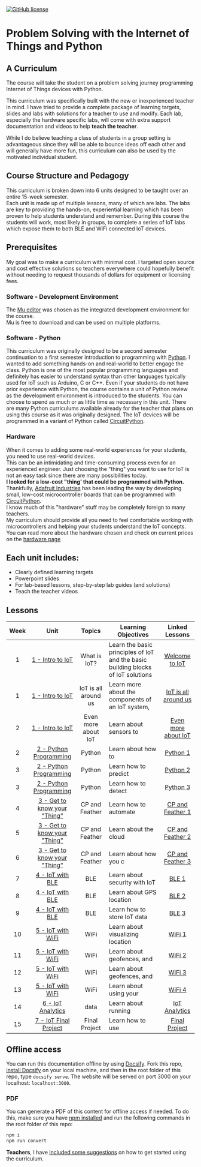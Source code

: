 
<!-- license image not correct......... -->
<!-- Readme intro file for IoT curriculum -->


[![GitHub license](https://img.shields.io/github/license/dburhanna/test)](LICENSE)


# Problem Solving with the Internet of Things and Python

## A Curriculum

The course will take the student on a problem solving journey programming Internet of Things devices with Python.  

This curriculum was specifically built with the new or inexperienced teacher in mind.  I have tried to provide a 
complete package of learning targets, slides and labs with solutions
for a teacher to use and modify.  Each lab, especially the hardware specific labs, will come with extra 
support documentation and videos to help **teach the teacher**.  

While I do believe teaching a class of students in a group setting is advantageous since they will be able to bounce 
ideas off each other and will generally have more fun, this curriculum can also be used by the motivated individual 
student.

## Course Structure and Pedagogy

This curriculum is broken down into 6 units designed to be taught over an entire 15-week semester.  
Each unit is made up of multiple lessons, many of which are labs. The labs are key to providing the hands-on, 
experiential learning which has been proven to help students understand and remember. During this course the students 
will work, most likely in groups, to complete a series of IoT labs which expose them to both BLE and WiFi connected
IoT devices.  

## Prerequisites 
My goal was to make a curriculum with minimal cost. I targeted open source and cost effective solutions so teachers 
everywhere could hopefully benefit without needing to request thousands of dollars for equipment or licensing fees.

### Software - Development Environment
The [Mu editor](https://codewith.mu/en/) was chosen as the integrated development environment for the course.  
Mu is free to download and can be used on multiple platforms.

### Software - Python
This curriculum was originally designed to be a second semester continuation to a first semester introduction to 
programming with [Python](https://www.python.org/).  I wanted to add something hands-on and real-world to better 
engage the class.  Python is one of the most popular programming languages and definitely has easier to understand 
syntax than other languages typically used for IoT such as Arduino, C or C++.  Even if your students do not have 
prior experience with Python, the course contains a unit of Python review as the development environment is introduced 
to the students.  You can choose to spend as much or as little time as necessary in this unit.  There are many Python 
curriculums available already for the teacher that plans on using this course as it was originally designed.
The IoT devices will be programmed in a variant of Python called [CircuitPython](https://www.circuitpython.org/).
### Hardware 

When it comes to adding some real-world experiences for your students, you need to use real-world devices.  
This can be an intimidating and time-consuming process even for an experienced engineer.  Just choosing the 
"thing" you want to use for IoT is not an easy task since there are many possibilities today.  
**I looked for a low-cost "thing' that could be programmed with Python.** 
Thankfully, [Adafruit Industries](https://www.adafruit.com/) has been leading the way by developing small, 
low-cost microcontroller boards that can be programmed with [CircuitPython](https://circuitpython.org/).  
I know much of this "hardware" stuff may be completely foreign to many teachers.  
My curriculum should provide all you need to feel comfortable working with microcontrollers and helping your 
students understand the IoT concepts.  You can read more about the hardware chosen and check on 
current prices on the [hardware page](./hardware.md)

## Each unit includes:

- Clearly defined learning targets
- Powerpoint slides
- For lab-based lessons, step-by-step lab guides (and solutions) 
- Teach the teacher videos


## Lessons

| Week |                   Unit                    |        Topics        | Learning Objectives                                                              |                            Linked Lessons                            |
|:----:|:-----------------------------------------:|:--------------------:|----------------------------------------------------------------------------------|:--------------------------------------------------------------------:|
|  1   |       [1 - Intro to IoT](./1-Unit1)       |     What is IoT?     | Learn the basic principles of IoT and the basic building blocks of IoT solutions |    [Welcome to IoT](./1-Unit1/lessons/1-welcome-to-iot/README.md)    |
|  1   |       [1 - Intro to IoT](./1-Unit1)       | IoT is all around us | Learn more about the components of an IoT system,                                | [IoT is all around us](./1-Unit1/lessons/2-iot-all-around/README.md) |
|  2   |       [1 - Intro to IoT](./1-Unit1)       | Even more about IoT  | Learn about sensors to                                                           |    [Even more about IoT](./1-Unit1/lessons/3-more-iot/README.md)     |
|  2   |    [2 - Python Programming](./2-Unit2)    |        Python        | Learn about how to                                                               |           [Python 1](./2-Unit2/lessons/1-python/README.md)           |
|  3   |    [2 - Python Programming](./2-Unit2)    |        Python        | Learn how to predict                                                             |           [Python 2](./2-Unit2/lessons/2-python/README.md)           |
|  3   |    [2 - Python Programming](./2-Unit2)    |        Python        | Learn how to detect                                                              |           [Python 3](./2-Unit2/lessons/3-python/README.md)           |
|  4   | [3 - Get to know your "Thing"](./3-Unit3) |    CP and Feather    | Learn how to automate                                                            |     [CP and Feather 1](./3-Unit3/lessons/1-cp-feather/README.md)     |
|  5   | [3 - Get to know your "Thing"](./3-Unit3) |    CP and Feather    | Learn about the cloud                                                            |     [CP and Feather 2](./3-Unit3/lessons/2-cp-feather/README.md)     |
|  6   | [3 - Get to know your "Thing"](./3-Unit3) |    CP and Feather    | Learn about how you c                                                            |     [CP and Feather 3](./3-Unit3/lessons/3-cp-feather/README.md)     |
|  7   |       [4 - IoT with BLE](./4-Unit4)       |         BLE          | Learn about security with IoT                                                    |              [BLE 1](./4-Unit4/lessons/1-ble/README.md)              |
|  8   |       [4 - IoT with BLE](./4-Unit4)       |         BLE          | Learn about GPS location                                                         |              [BLE 2](./4-Unit4/lessons/2-ble/README.md)              |
|  9   |       [4 - IoT with BLE](./4-Unit4)       |         BLE          | Learn how to store IoT data                                                      |              [BLE 3](./4-Unit4/lessons/3-ble/README.md)              |
|  10  |      [5 - IoT with WiFi](./5-Unit5)       |         WiFi         | Learn about visualizing location                                                 |             [WiFi 1](./5-Unit5/lessons/1-wifi/README.md)             |
|  11  |      [5 - IoT with WiFi](./5-Unit5)       |         WiFi         | Learn about geofences, and                                                       |             [WiFi 2](./5-Unit5/lessons/2-wifi/README.md)             |
|  12  |      [5 - IoT with WiFi](./5-Unit5)       |         WiFi         | Learn about geofences, and                                                       |             [WiFi 3](./5-Unit5/lessons/3-wifi/README.md)             |
|  13  |      [5 - IoT with WiFi](./5-Unit5)       |         WiFi         | Learn about using your                                                           |             [WiFi 4](./5-Unit5/lessons/4-wifi/README.md)             |
|  14  |      [6 - IoT Analytics](./6-Unit6)       |         data         | Learn about running                                                              |       [IoT Analytics](./6-Unit6/lessons/1-analytics/README.md)       |
|  15  |    [7 - IoT Final Project](./7-Unit7)     |    Final Project     | Learn how to use                                                                 |     [Final Project](./7-Unit7/lessons/1-final-project/README.md)     |

## Offline access

You can run this documentation offline by using [Docsify](https://docsify.js.org/#/). Fork this repo, [install Docsify](https://docsify.js.org/#/quickstart) on your local machine, and then in the root folder of this repo, type `docsify serve`. The website will be served on port 3000 on your localhost: `localhost:3000`.

### PDF

You can generate a PDF of this content for offline access if needed. To do this, make sure you have [npm installed](https://docs.npmjs.com/downloading-and-installing-node-js-and-npm) and run the following commands in the root folder of this repo:

```sh
npm i
npm run convert
```

**Teachers**, I have [included some suggestions](for-teachers.md) on how to get started using the curriculum. 

